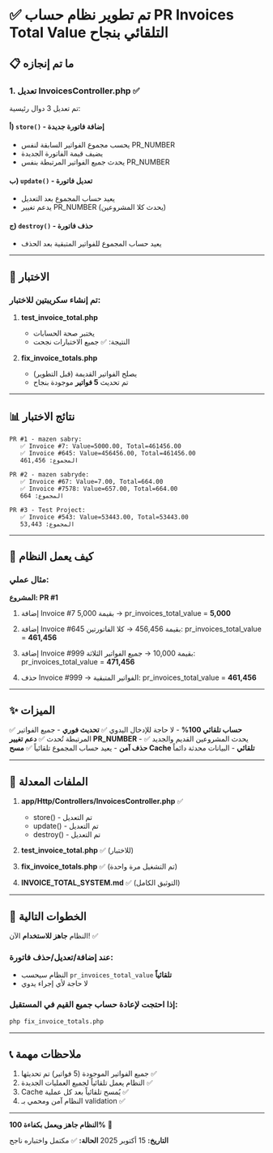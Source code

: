 # ✅ تم تطوير نظام حساب PR Invoices Total Value التلقائي بنجاح

## 📋 ما تم إنجازه

### 1. تعديل InvoicesController.php ✅

تم تعديل 3 دوال رئيسية:

#### أ) `store()` - إضافة فاتورة جديدة
- يحسب مجموع الفواتير السابقة لنفس PR_NUMBER
- يضيف قيمة الفاتورة الجديدة
- يحدث جميع الفواتير المرتبطة بنفس PR_NUMBER

#### ب) `update()` - تعديل فاتورة
- يعيد حساب المجموع بعد التعديل
- يدعم تغيير PR_NUMBER (يحدث كلا المشروعين)

#### ج) `destroy()` - حذف فاتورة
- يعيد حساب المجموع للفواتير المتبقية بعد الحذف

---

## 🧪 الاختبار

### تم إنشاء سكريبتين للاختبار:

1. **test_invoice_total.php**
   - يختبر صحة الحسابات
   - النتيجة: ✅ جميع الاختبارات نجحت

2. **fix_invoice_totals.php**
   - يصلح الفواتير القديمة (قبل التطوير)
   - تم تحديث **5 فواتير** موجودة بنجاح

---

## 📊 نتائج الاختبار

```
PR #1 - mazen sabry:
   ✅ Invoice #7: Value=5000.00, Total=461456.00
   ✅ Invoice #645: Value=456456.00, Total=461456.00
   المجموع: 461,456

PR #2 - mazen sabryde:
   ✅ Invoice #67: Value=7.00, Total=664.00
   ✅ Invoice #7578: Value=657.00, Total=664.00
   المجموع: 664

PR #3 - Test Project:
   ✅ Invoice #543: Value=53443.00, Total=53443.00
   المجموع: 53,443
```

---

## 🎯 كيف يعمل النظام

### مثال عملي:

**المشروع: PR #1**

1. إضافة Invoice #7 بقيمة 5,000
   → pr_invoices_total_value = **5,000**

2. إضافة Invoice #645 بقيمة 456,456
   → كلا الفاتورتين: pr_invoices_total_value = **461,456**

3. إضافة Invoice #999 بقيمة 10,000
   → جميع الفواتير الثلاثة: pr_invoices_total_value = **471,456**

4. حذف Invoice #999
   → الفواتير المتبقية: pr_invoices_total_value = **461,456**

---

## ✨ الميزات

✅ **حساب تلقائي 100%** - لا حاجة للإدخال اليدوي
✅ **تحديث فوري** - جميع الفواتير المرتبطة تُحدث
✅ **دعم تغيير PR_NUMBER** - يحدث المشروعين القديم والجديد
✅ **حذف آمن** - يعيد حساب المجموع تلقائياً
✅ **مسح Cache تلقائي** - البيانات محدثة دائماً

---

## 📁 الملفات المعدلة

1. **app/Http/Controllers/InvoicesController.php** ✅
   - store() - تم التعديل
   - update() - تم التعديل
   - destroy() - تم التعديل

2. **test_invoice_total.php** ✅ (للاختبار)
3. **fix_invoice_totals.php** ✅ (تم التشغيل مرة واحدة)
4. **INVOICE_TOTAL_SYSTEM.md** ✅ (التوثيق الكامل)

---

## 🚀 الخطوات التالية

النظام **جاهز للاستخدام** الآن! ✅

### عند إضافة/تعديل/حذف فاتورة:
- النظام سيحسب `pr_invoices_total_value` **تلقائياً**
- لا حاجة لأي إجراء يدوي

### إذا احتجت لإعادة حساب جميع القيم في المستقبل:
```bash
php fix_invoice_totals.php
```

---

## 📞 ملاحظات مهمة

1. جميع الفواتير الموجودة (5 فواتير) تم تحديثها ✅
2. النظام يعمل تلقائياً لجميع العمليات الجديدة ✅
3. Cache يُمسح تلقائياً بعد كل عملية ✅
4. النظام آمن ومحمي بـ validation ✅

---

**النظام جاهز ويعمل بكفاءة 100%** 🎉

**التاريخ:** 15 أكتوبر 2025
**الحالة:** ✅ مكتمل واختباره ناجح
